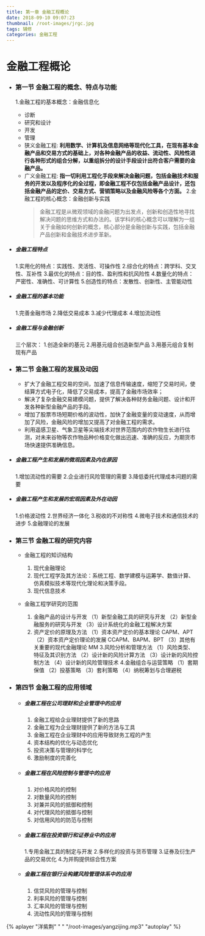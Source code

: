 ```yaml
---
title: 第一章 金融工程概论
date: 2018-09-10 09:07:23
thumbnail: /root-images/jrgc.jpg
tags: 辅修
categories: 金融工程
---
```


# 金融工程概论  

- ### 第一节 金融工程的概念、特点与功能
    1.金融工程的基本概念：金融信息化
    -   诊断
    -   研究和设计
    -   开发
    -   管理
    -   狭义金融工程:
        **利用数学、计算机及信息网络等现代化工具，在现有基本金融产品和交易方式的基础上，对各种金融产品的收益、流动性、风险性进行各种形式的组合分解，以重组拆分的设计手段设计出符合客户需要的金融产品。**
    - 广义金融工程:
        **指一切利用工程化手段来解决金融问题，包括金融技术和服务的开发以及程序化的全过程，即金融工程不仅包括金融产品设计，还包括金融产品的定价、交易方式、营销策略以及金融风险等各个方面。**
    2.金融工程的核心概念：金融创新与实践
        > 金融工程是从微观领域的金融问题为出发点，创新和创造性地寻找解决问题的思维方式和办法的。该学科的核心概念可以理解为一组关于金融如何创新的概念，核心部分是金融创新与实践，包括金融产品创新和金融技术进步革新。

- ##### 金融工程特点
    1.实用化的特点：实践性、灵活性、可操作性
    2.综合化的特点：跨学科、交叉性、互补性
    3.最优化的特点：目的性、盈利性和抗风险性
    4.数量化的特点：严密性、准确性、可计算性
    5.创造性的特点：发散性、创新性、主管能动性

- ##### 金融工程的基本功能
	1.完善金融市场
	2.降低交易成本
	3.减少代理成本
	4.增加流动性

- ##### 金融工程与金融创新
	三个层次：
	1.创造全新的基元
	2.用基元组合创造新型产品
	3.用基元组合复制现有产品

- ### 第二节 金融工程的发展及动因
    - 扩大了金融工程交易的空间，加速了信息传输速度，缩短了交易时间，使结算方式电子化，降低了交易成本，提高了金融市场效率；
    - 解决了复杂金融交易建模问题，提供了解决各种财务金融问题、设计和开发各种新型金融产品的手段。
    - 增加了股票市场短期价格的波动性，加快了金融变量的变动速度，从而增加了风险，金融风险的增加又提高了对金融工程的需求。
    - 利用遥感卫星、气象卫星等尖端技术对世界范围内的农作物生长进行估测，对未来谷物等农作物品种价格变化做出迅速、准确的反应，为期货市场快速提供准确信息。

- ##### 金融工程产生和发展的微观因素及内在原因
    1.增加流动性的需要
    2.企业进行风险管理的需要
    3.降低委托代理成本问题的需要
	
- ##### 金融工程产生和发展的宏观因素及外在动因
    1.价格波动性
    2.世界经济一体化
    3.税收的不对称性
    4.微电子技术和通信技术的进步
    5.金融理论的发展

- ### 第三节 金融工程的研究内容
    - 金融工程的知识结构
        1. 现代金融理论
        2. 现代工程学及其方法论：系统工程、数学建模与运筹学、数值计算、仿真模拟技术等现代化理论和决策手段。
        3. 现代信息技术
    
    - 金融工程学研究的范围
        1. 金融产品的设计与开发
            （1）新型金融工具的研究与开发
            （2）新型金融服务的研究与开发
            （3）设计系统化的金融工程解决方案
        2. 资产定价的原理及方法
            （1）资本资产定价的基本理论  CAPM、APT
            （2）资本资产定价理论的发展  CCAPM、BAPM、BPT
            （3）其他有关重要的现代金融理论 MM
        3.风险分析和管理方法
            （1）风险类型、特征及其识别方法
            （2）设计新的风险计算方法
            （3）设计新的风险控制方法
            （4）设计新的风险管理技术
        4.金融组合与运营策略
            （1）套期保值
            （2）投基策略
            （3）套利策略
            （4）纳税筹划与合理避税
        
- ### 第四节 金融工程的应用领域     

    - ##### 金融工程在公司理财和企业管理中的应用
        1. 金融工程给企业理财提供了新的思路
        2. 金融工程为企业理财提供了新的方法与工具
        3. 金融工程在企业理财中的应用导致财务工程的产生
        4. 资本结构的优化与动态优化
        5. 投资决策与管理的科学化
        6. 激励制度的完善化
    
    - ##### 金融工程在风险控制与管理中的应用
        1. 对价格风险的控制
        2. 对数量风险的控制
        3. 对兼并风险的抵御和控制
        4. 对代理风险的抵御与控制
        5. 对信用风险的防范与控制
        
     - ##### 金融工程在投资银行和证券业中的应用
        1.专用金融工具的制定与开发
        2.多样化的投资与货币管理
        3.证券及衍生产品的交易优化
        4.为并购提供综合性方案
        
     - ##### 金融工程在银行业构建风险管理体系中的应用
        1. 信贷风险的管理与控制
        2. 利率风险的管理与控制
        3. 汇率风险的管理与控制
        4. 流动性风险的管理与控制
        
        
        
{% aplayer "洋紫荆" " " "/root-images/yangzijing.mp3" "autoplay" %}
        
        






